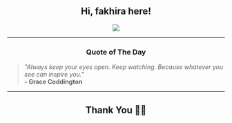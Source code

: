 <h2 align="center"> Hi, fakhira here!</h2>

<p align="center">
<a href="https://github.com/fakhiralkda" alt="github streak"><img src="https://dvst-streak.herokuapp.com/?user=fakhiralkda&theme=tokyonight&fire=DD472C"></a>
</p>

<hr>
<h3 align="center">Quote of The Day</h3>
<p align="center">
<blockquote>
<i>"Always keep your eyes open. Keep watching. Because whatever you see can inspire you."</i>
<br>
<b>- Grace Coddington</b>
</blockquote>
</p>


<hr>
<h2 align="center">Thank You 🙏🏼</h2>
